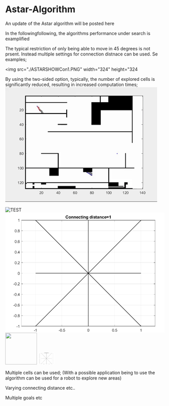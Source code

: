 # Astar-Algorithm
An update of the Astar algorithm will be posted here

In the followingfollowing, the algorithms performance under search is examplified

The typical restriction of only being able to move in 45 degrees is not prsent. Instead multiple settings for connection distnace can be used. Se examples; 


<img src="./ASTARSHOWCon1.PNG" width="324" height="324

By using the two-sided option, typically, the number of explored cells is significantly reduced, resulting in increased computation times;
![TESt0](AStar2.gif)

![TEST](ASTARSHOWCon1.png=250x)
<img src="Figures/ASTARSHOWCon1.png"
     alt="Markdown Monster icon"
     style="float: left; margin-right: 10px;" />

<img src="./img.png" width="100" height="100">

<img src="ASTARSHOWCon1.png" alt="cameraDemo" style="width:50px;"/>

Multiple cells can be used; (With a possible application being to use the algorithm can be used for a robot to explore new areas)


Varying connecting distance etc..

Multiple goals etc
